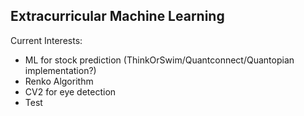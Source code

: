 ## Extracurricular Machine Learning

Current Interests:
- ML for stock prediction (ThinkOrSwim/Quantconnect/Quantopian implementation?)
- Renko Algorithm
- CV2 for eye detection
- Test
